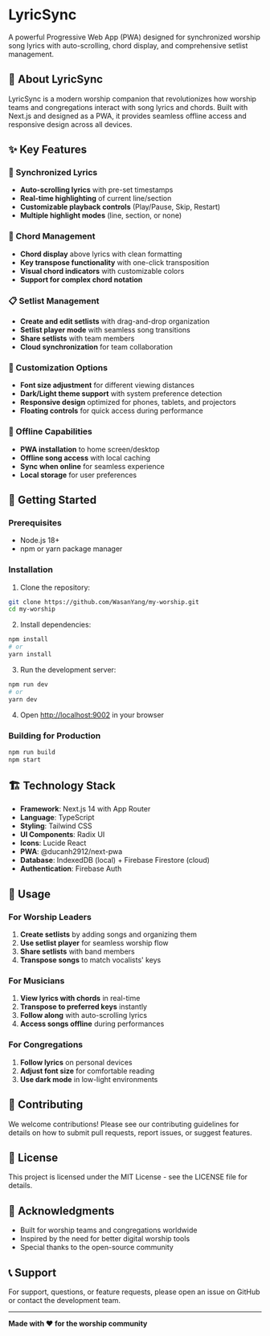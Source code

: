 # LyricSync

A powerful Progressive Web App (PWA) designed for synchronized worship song lyrics with auto-scrolling, chord display, and comprehensive setlist management.

## 🎵 About LyricSync

LyricSync is a modern worship companion that revolutionizes how worship teams and congregations interact with song lyrics and chords. Built with Next.js and designed as a PWA, it provides seamless offline access and responsive design across all devices.

## ✨ Key Features

### 🎼 Synchronized Lyrics

- **Auto-scrolling lyrics** with pre-set timestamps
- **Real-time highlighting** of current line/section
- **Customizable playback controls** (Play/Pause, Skip, Restart)
- **Multiple highlight modes** (line, section, or none)

### 🎸 Chord Management

- **Chord display** above lyrics with clean formatting
- **Key transpose functionality** with one-click transposition
- **Visual chord indicators** with customizable colors
- **Support for complex chord notation**

### 📋 Setlist Management

- **Create and edit setlists** with drag-and-drop organization
- **Setlist player mode** with seamless song transitions
- **Share setlists** with team members
- **Cloud synchronization** for team collaboration

### 🎨 Customization Options

- **Font size adjustment** for different viewing distances
- **Dark/Light theme support** with system preference detection
- **Responsive design** optimized for phones, tablets, and projectors
- **Floating controls** for quick access during performance

### 💾 Offline Capabilities

- **PWA installation** to home screen/desktop
- **Offline song access** with local caching
- **Sync when online** for seamless experience
- **Local storage** for user preferences

## 🚀 Getting Started

### Prerequisites

- Node.js 18+
- npm or yarn package manager

### Installation

1. Clone the repository:

```bash
git clone https://github.com/WasanYang/my-worship.git
cd my-worship
```

2. Install dependencies:

```bash
npm install
# or
yarn install
```

3. Run the development server:

```bash
npm run dev
# or
yarn dev
```

4. Open [http://localhost:9002](http://localhost:9002) in your browser

### Building for Production

```bash
npm run build
npm start
```

## 🏗️ Technology Stack

- **Framework**: Next.js 14 with App Router
- **Language**: TypeScript
- **Styling**: Tailwind CSS
- **UI Components**: Radix UI
- **Icons**: Lucide React
- **PWA**: @ducanh2912/next-pwa
- **Database**: IndexedDB (local) + Firebase Firestore (cloud)
- **Authentication**: Firebase Auth

## 📱 Usage

### For Worship Leaders

1. **Create setlists** by adding songs and organizing them
2. **Use setlist player** for seamless worship flow
3. **Share setlists** with band members
4. **Transpose songs** to match vocalists' keys

### For Musicians

1. **View lyrics with chords** in real-time
2. **Transpose to preferred keys** instantly
3. **Follow along** with auto-scrolling lyrics
4. **Access songs offline** during performances

### For Congregations

1. **Follow lyrics** on personal devices
2. **Adjust font size** for comfortable reading
3. **Use dark mode** in low-light environments

## 🤝 Contributing

We welcome contributions! Please see our contributing guidelines for details on how to submit pull requests, report issues, or suggest features.

## 📄 License

This project is licensed under the MIT License - see the LICENSE file for details.

## 🙏 Acknowledgments

- Built for worship teams and congregations worldwide
- Inspired by the need for better digital worship tools
- Special thanks to the open-source community

## 📞 Support

For support, questions, or feature requests, please open an issue on GitHub or contact the development team.

---

**Made with ❤️ for the worship community**
